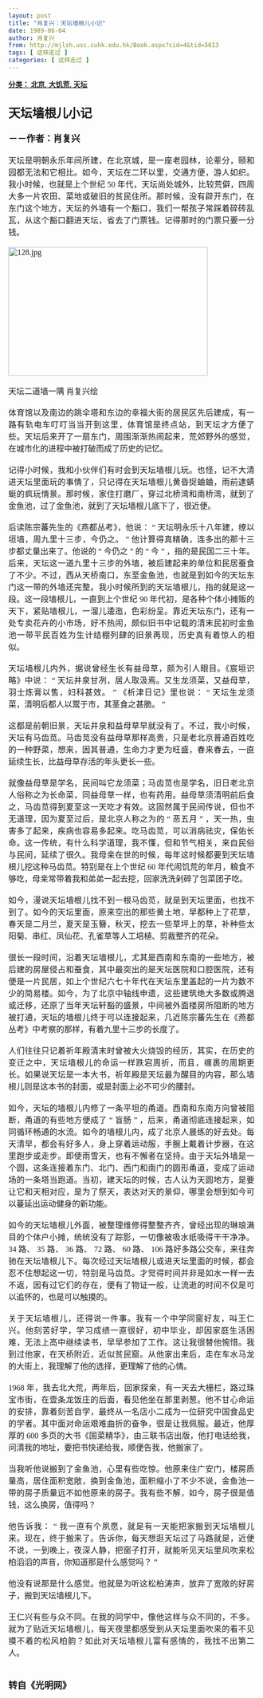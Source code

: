 ```yaml
---
layout: post
title: "肖复兴：天坛墙根儿小记"
date: 1989-06-04
author: 肖复兴
from: http://mjlsh.usc.cuhk.edu.hk/Book.aspx?cid=4&tid=5613
tags: [ 这样走过 ]
categories: [ 这样走过 ]
---
```


<div style="margin: 15px 10px 10px 0px;">
 <div>
  <span id="ctl00_ContentPlaceHolder1_chapter1_SubjectLabel" style="font-weight:bold;text-decoration:underline;">
   分类： 北京, 大饥荒, 天坛
  </span>
 </div>
 <div>
  <b>
   <font size="5">
    <br/>
   </font>
  </b>
 </div>
 <div>
  <p class="p2" style='margin: 0px; text-align: justify; font-variant-numeric: normal; font-variant-east-asian: normal; font-stretch: normal; line-height: normal; font-family: "PingFang SC";'>
   <span class="s1" style="font-kerning: none;">
    <b>
     <font size="5">
      天坛墙根儿小记
     </font>
    </b>
   </span>
  </p>
  <p class="p1" style='margin: 0px; text-align: justify; font-variant-numeric: normal; font-variant-east-asian: normal; font-stretch: normal; line-height: normal; font-family: "Trebuchet MS"; min-height: 19px;'>
   <b>
    <font size="4">
     <span class="s1" style="font-kerning: none;">
     </span>
     <br/>
    </font>
   </b>
  </p>
  <p class="p2" style='margin: 0px; text-align: justify; font-variant-numeric: normal; font-variant-east-asian: normal; font-stretch: normal; line-height: normal; font-family: "PingFang SC";'>
   <span class="s1" style="font-kerning: none;">
    <b style="">
     <font size="4">
      －－作者：肖复兴
     </font>
    </b>
   </span>
  </p>
  <p class="p1" style='margin: 0px; text-align: justify; font-variant-numeric: normal; font-variant-east-asian: normal; font-stretch: normal; font-size: 16px; line-height: normal; font-family: "Trebuchet MS"; min-height: 19px;'>
   <span class="s1" style="font-kerning: none;">
   </span>
   <br/>
  </p>
  <p class="p2" style='margin: 0px; text-align: justify; font-variant-numeric: normal; font-variant-east-asian: normal; font-stretch: normal; font-size: 16px; line-height: normal; font-family: "PingFang SC";'>
   <span class="s1" style="font-kerning: none;">
    天坛是明朝永乐年间所建，在北京城，是一座老园林，论辈分，颐和园都无法和它相比。如今，天坛在二环以里，交通方便，游人如织。我小时候，也就是上个世纪
   </span>
   <span class="s2" style='font-variant-numeric: normal; font-variant-east-asian: normal; font-stretch: normal; line-height: normal; font-family: "Trebuchet MS"; font-kerning: none;'>
    50
   </span>
   <span class="s1" style="font-kerning: none;">
    年代，天坛尚处城外，比较荒僻，四周大多一片农田、菜地或破旧的贫民住所。那时候，没有辟开东门，在东门这个地方，天坛的外墙有一个豁口，我们一帮孩子常踩着碎砖乱瓦，从这个豁口翻进天坛，省去了门票钱。记得那时的门票只要一分钱。
   </span>
  </p>
  <p class="p1" style='margin: 0px; text-align: justify; font-variant-numeric: normal; font-variant-east-asian: normal; font-stretch: normal; font-size: 16px; line-height: normal; font-family: "Trebuchet MS"; min-height: 19px;'>
   <span class="s1" style="font-kerning: none;">
   </span>
   <br/>
  </p>
  <p class="p3" style='margin: 0px; text-align: justify; font-variant-numeric: normal; font-variant-east-asian: normal; font-stretch: normal; font-size: 16px; line-height: normal; font-family: "Trebuchet MS";'>
   <span class="s1" style="font-kerning: none;">
    <img alt="128.jpg" border="0" height="258" src="/medias/contents/5613/128.jpg" width="400"/>
   </span>
  </p>
  <p class="p3" style='margin: 0px; text-align: justify; font-variant-numeric: normal; font-variant-east-asian: normal; font-stretch: normal; font-size: 16px; line-height: normal; font-family: "Trebuchet MS";'>
   <span class="s1" style="font-kerning: none;">
    <br/>
   </span>
  </p>
  <p class="p2" style='margin: 0px; text-align: justify; font-variant-numeric: normal; font-variant-east-asian: normal; font-stretch: normal; font-size: 16px; line-height: normal; font-family: "PingFang SC";'>
   <span class="s1" style="font-kerning: none;">
    天坛二道墙一隅
   </span>
   <span class="s2" style='font-variant-numeric: normal; font-variant-east-asian: normal; font-stretch: normal; line-height: normal; font-family: "Trebuchet MS"; font-kerning: none;'>
   </span>
   <span class="s1" style="font-kerning: none;">
    肖复兴绘
   </span>
  </p>
  <p class="p1" style='margin: 0px; text-align: justify; font-variant-numeric: normal; font-variant-east-asian: normal; font-stretch: normal; font-size: 16px; line-height: normal; font-family: "Trebuchet MS"; min-height: 19px;'>
   <span class="s1" style="font-kerning: none;">
   </span>
   <br/>
  </p>
  <p class="p2" style='margin: 0px; text-align: justify; font-variant-numeric: normal; font-variant-east-asian: normal; font-stretch: normal; font-size: 16px; line-height: normal; font-family: "PingFang SC";'>
   <span class="s1" style="font-kerning: none;">
    体育馆以及南边的跳伞塔和东边的幸福大街的居民区先后建成，有一路有轨电车叮叮当当开到这里，体育馆是终点站，到天坛才方便了些。天坛后来开了一扇东门，周围渐渐热闹起来，荒郊野外的感觉，在城市化的进程中被打破而成了历史的记忆。
   </span>
  </p>
  <p class="p1" style='margin: 0px; text-align: justify; font-variant-numeric: normal; font-variant-east-asian: normal; font-stretch: normal; font-size: 16px; line-height: normal; font-family: "Trebuchet MS"; min-height: 19px;'>
   <span class="s1" style="font-kerning: none;">
   </span>
   <br/>
  </p>
  <p class="p2" style='margin: 0px; text-align: justify; font-variant-numeric: normal; font-variant-east-asian: normal; font-stretch: normal; font-size: 16px; line-height: normal; font-family: "PingFang SC";'>
   <span class="s1" style="font-kerning: none;">
    记得小时候，我和小伙伴们有时会到天坛墙根儿玩。也怪，记不大清进天坛里面玩的事情了，只记得在天坛墙根儿黄昏捉蛐蛐，雨前逮蜻蜓的疯玩情景。那时候，家住打磨厂，穿过北桥湾和南桥湾，就到了金鱼池，过了金鱼池，就到了天坛墙根儿底下了，很近便。
   </span>
  </p>
  <p class="p1" style='margin: 0px; text-align: justify; font-variant-numeric: normal; font-variant-east-asian: normal; font-stretch: normal; font-size: 16px; line-height: normal; font-family: "Trebuchet MS"; min-height: 19px;'>
   <span class="s1" style="font-kerning: none;">
   </span>
   <br/>
  </p>
  <p class="p2" style='margin: 0px; text-align: justify; font-variant-numeric: normal; font-variant-east-asian: normal; font-stretch: normal; font-size: 16px; line-height: normal; font-family: "PingFang SC";'>
   <span class="s1" style="font-kerning: none;">
    后读陈宗蕃先生的《燕都丛考》，他说：
   </span>
   <span class="s2" style='font-variant-numeric: normal; font-variant-east-asian: normal; font-stretch: normal; line-height: normal; font-family: "Trebuchet MS"; font-kerning: none;'>
    “
   </span>
   <span class="s1" style="font-kerning: none;">
    天坛明永乐十八年建，缭以垣墙，周九里十三步，今仍之。
   </span>
   <span class="s2" style='font-variant-numeric: normal; font-variant-east-asian: normal; font-stretch: normal; line-height: normal; font-family: "Trebuchet MS"; font-kerning: none;'>
    ”
   </span>
   <span class="s1" style="font-kerning: none;">
    他计算得真精确，连多出的那十三步都丈量出来了。他说的
   </span>
   <span class="s2" style='font-variant-numeric: normal; font-variant-east-asian: normal; font-stretch: normal; line-height: normal; font-family: "Trebuchet MS"; font-kerning: none;'>
    “
   </span>
   <span class="s1" style="font-kerning: none;">
    今仍之
   </span>
   <span class="s2" style='font-variant-numeric: normal; font-variant-east-asian: normal; font-stretch: normal; line-height: normal; font-family: "Trebuchet MS"; font-kerning: none;'>
    ”
   </span>
   <span class="s1" style="font-kerning: none;">
    的
   </span>
   <span class="s2" style='font-variant-numeric: normal; font-variant-east-asian: normal; font-stretch: normal; line-height: normal; font-family: "Trebuchet MS"; font-kerning: none;'>
    “
   </span>
   <span class="s1" style="font-kerning: none;">
    今
   </span>
   <span class="s2" style='font-variant-numeric: normal; font-variant-east-asian: normal; font-stretch: normal; line-height: normal; font-family: "Trebuchet MS"; font-kerning: none;'>
    ”
   </span>
   <span class="s1" style="font-kerning: none;">
    ，指的是民国二三十年。后来，天坛这一道九里十三步的外墙，被后建起来的单位和民居蚕食了不少。不过，西从天桥南口，东至金鱼池，也就是到如今的天坛东门这一带的外墙还完整。我小时候所到的天坛墙根儿，指的就是这一段。这一段墙根儿，一直到上个世纪
   </span>
   <span class="s2" style='font-variant-numeric: normal; font-variant-east-asian: normal; font-stretch: normal; line-height: normal; font-family: "Trebuchet MS"; font-kerning: none;'>
    90
   </span>
   <span class="s1" style="font-kerning: none;">
    年代初，是各种个体小摊贩的天下，紧贴墙根儿，一溜儿逶迤，色彩纷呈。靠近天坛东门，还有一处专卖花卉的小市场，好不热闹，颇似旧书中记载的清末民初时金鱼池一带平民百姓为生计结棚列肆的旧景再现，历史真有着惊人的相似。
   </span>
  </p>
  <p class="p1" style='margin: 0px; text-align: justify; font-variant-numeric: normal; font-variant-east-asian: normal; font-stretch: normal; font-size: 16px; line-height: normal; font-family: "Trebuchet MS"; min-height: 19px;'>
   <span class="s1" style="font-kerning: none;">
   </span>
   <br/>
  </p>
  <p class="p2" style='margin: 0px; text-align: justify; font-variant-numeric: normal; font-variant-east-asian: normal; font-stretch: normal; font-size: 16px; line-height: normal; font-family: "PingFang SC";'>
   <span class="s1" style="font-kerning: none;">
    天坛墙根儿内外，据说曾经生长有益母草，颇为引人眼目。《宸垣识略》中说：
   </span>
   <span class="s2" style='font-variant-numeric: normal; font-variant-east-asian: normal; font-stretch: normal; line-height: normal; font-family: "Trebuchet MS"; font-kerning: none;'>
    “
   </span>
   <span class="s1" style="font-kerning: none;">
    天坛井泉甘冽，居人取汲焉。又生龙须菜，又益母草，羽士炼膏以售，妇科甚效。
   </span>
   <span class="s2" style='font-variant-numeric: normal; font-variant-east-asian: normal; font-stretch: normal; line-height: normal; font-family: "Trebuchet MS"; font-kerning: none;'>
    ”
   </span>
   <span class="s1" style="font-kerning: none;">
    《析津日记》里也说：
   </span>
   <span class="s2" style='font-variant-numeric: normal; font-variant-east-asian: normal; font-stretch: normal; line-height: normal; font-family: "Trebuchet MS"; font-kerning: none;'>
    “
   </span>
   <span class="s1" style="font-kerning: none;">
    天坛生龙须菜，清明后都人以鬻于市，其茎食之甚脆。
   </span>
   <span class="s2" style='font-variant-numeric: normal; font-variant-east-asian: normal; font-stretch: normal; line-height: normal; font-family: "Trebuchet MS"; font-kerning: none;'>
    ”
   </span>
  </p>
  <p class="p1" style='margin: 0px; text-align: justify; font-variant-numeric: normal; font-variant-east-asian: normal; font-stretch: normal; font-size: 16px; line-height: normal; font-family: "Trebuchet MS"; min-height: 19px;'>
   <span class="s1" style="font-kerning: none;">
   </span>
   <br/>
  </p>
  <p class="p2" style='margin: 0px; text-align: justify; font-variant-numeric: normal; font-variant-east-asian: normal; font-stretch: normal; font-size: 16px; line-height: normal; font-family: "PingFang SC";'>
   <span class="s1" style="font-kerning: none;">
    这都是前朝旧景，天坛井泉和益母草早就没有了。不过，我小时候，天坛有马齿苋。马齿苋没有益母草那样高贵，只是老北京普通百姓吃的一种野菜，想来，因其普通，生命力才更为旺盛，春来春去，一直延续生长，比益母草存活的年头更长一些。
   </span>
  </p>
  <p class="p1" style='margin: 0px; text-align: justify; font-variant-numeric: normal; font-variant-east-asian: normal; font-stretch: normal; font-size: 16px; line-height: normal; font-family: "Trebuchet MS"; min-height: 19px;'>
   <span class="s1" style="font-kerning: none;">
   </span>
   <br/>
  </p>
  <p class="p2" style='margin: 0px; text-align: justify; font-variant-numeric: normal; font-variant-east-asian: normal; font-stretch: normal; font-size: 16px; line-height: normal; font-family: "PingFang SC";'>
   <span class="s1" style="font-kerning: none;">
    就像益母草是学名，民间叫它龙须菜；马齿苋也是学名，旧日老北京人俗称之为长命菜，同益母草一样，也有药用。益母草须清明前后食之，马齿苋得到夏至这一天吃才有效。这固然属于民间传说，但也不无道理，因为夏至过后，是北京人称之为的
   </span>
   <span class="s2" style='font-variant-numeric: normal; font-variant-east-asian: normal; font-stretch: normal; line-height: normal; font-family: "Trebuchet MS"; font-kerning: none;'>
    “
   </span>
   <span class="s1" style="font-kerning: none;">
    恶五月
   </span>
   <span class="s2" style='font-variant-numeric: normal; font-variant-east-asian: normal; font-stretch: normal; line-height: normal; font-family: "Trebuchet MS"; font-kerning: none;'>
    ”
   </span>
   <span class="s1" style="font-kerning: none;">
    ，天一热，虫害多了起来，疾病也容易多起来。吃马齿苋，可以消病祛灾，保佑长命。这一传统，有什么科学道理，我不懂，但和节气相关，来自民俗与民间，延续了很久。我母亲在世的时候，每年这时候都要到天坛墙根儿挖这种马齿苋。特别是在上个世纪
   </span>
   <span class="s2" style='font-variant-numeric: normal; font-variant-east-asian: normal; font-stretch: normal; line-height: normal; font-family: "Trebuchet MS"; font-kerning: none;'>
    60
   </span>
   <span class="s1" style="font-kerning: none;">
    年代闹饥荒的年月，粮食不够吃，母亲常带着我和弟弟一起去挖，回家洗洗剁碎了包菜团子吃。
   </span>
  </p>
  <p class="p1" style='margin: 0px; text-align: justify; font-variant-numeric: normal; font-variant-east-asian: normal; font-stretch: normal; font-size: 16px; line-height: normal; font-family: "Trebuchet MS"; min-height: 19px;'>
   <span class="s1" style="font-kerning: none;">
   </span>
   <br/>
  </p>
  <p class="p2" style='margin: 0px; text-align: justify; font-variant-numeric: normal; font-variant-east-asian: normal; font-stretch: normal; font-size: 16px; line-height: normal; font-family: "PingFang SC";'>
   <span class="s1" style="font-kerning: none;">
    如今，漫说天坛墙根儿找不到一根马齿苋，就是到天坛里面，也找不到了。如今的天坛里面，原来空出的那些黄土地，早都种上了花草，春天是二月兰，夏天是玉簪，秋天，挖去一些草坪上的草，补种些太阳菊、串红、凤仙花、孔雀草等人工培植、剪裁整齐的花朵。
   </span>
  </p>
  <p class="p1" style='margin: 0px; text-align: justify; font-variant-numeric: normal; font-variant-east-asian: normal; font-stretch: normal; font-size: 16px; line-height: normal; font-family: "Trebuchet MS"; min-height: 19px;'>
   <span class="s1" style="font-kerning: none;">
   </span>
   <br/>
  </p>
  <p class="p2" style='margin: 0px; text-align: justify; font-variant-numeric: normal; font-variant-east-asian: normal; font-stretch: normal; font-size: 16px; line-height: normal; font-family: "PingFang SC";'>
   <span class="s1" style="font-kerning: none;">
    很长一段时间，沿着天坛墙根儿，尤其是西南和东南的一些地方，被后建的房屋侵占和蚕食，其中最突出的是天坛医院和口腔医院，还有便是一片民居，如上个世纪六七十年代在天坛东里盖起的一片为数不少的简易楼。如今，为了北京中轴线申遗，这些建筑绝大多数或腾退或迁移，还原了当年天坛轩豁的盛景，中间被外面楼房所阻断的地方被打通，天坛的墙根儿终于可以连接起来，几近陈宗蕃先生在《燕都丛考》中考察的那样，有着九里十三步的长度了。
   </span>
  </p>
  <p class="p1" style='margin: 0px; text-align: justify; font-variant-numeric: normal; font-variant-east-asian: normal; font-stretch: normal; font-size: 16px; line-height: normal; font-family: "Trebuchet MS"; min-height: 19px;'>
   <span class="s1" style="font-kerning: none;">
   </span>
   <br/>
  </p>
  <p class="p2" style='margin: 0px; text-align: justify; font-variant-numeric: normal; font-variant-east-asian: normal; font-stretch: normal; font-size: 16px; line-height: normal; font-family: "PingFang SC";'>
   <span class="s1" style="font-kerning: none;">
    人们往往只记着祈年殿清末时曾被大火烧毁的经历，其实，在历史的变迁之中，天坛墙根儿的命运一样跌宕周折，而且，缠裹的周期更长。如果说天坛是一本大书，祈年殿是天坛最为醒目的内容，那么墙根儿则是这本书的封面，或是封面上必不可少的腰封。
   </span>
  </p>
  <p class="p1" style='margin: 0px; text-align: justify; font-variant-numeric: normal; font-variant-east-asian: normal; font-stretch: normal; font-size: 16px; line-height: normal; font-family: "Trebuchet MS"; min-height: 19px;'>
   <span class="s1" style="font-kerning: none;">
   </span>
   <br/>
  </p>
  <p class="p2" style='margin: 0px; text-align: justify; font-variant-numeric: normal; font-variant-east-asian: normal; font-stretch: normal; font-size: 16px; line-height: normal; font-family: "PingFang SC";'>
   <span class="s1" style="font-kerning: none;">
    如今，天坛的墙根儿内修了一条平坦的甬道。西南和东南方向曾被阻断，甬道的有些地方便成了
   </span>
   <span class="s2" style='font-variant-numeric: normal; font-variant-east-asian: normal; font-stretch: normal; line-height: normal; font-family: "Trebuchet MS"; font-kerning: none;'>
    “
   </span>
   <span class="s1" style="font-kerning: none;">
    盲肠
   </span>
   <span class="s2" style='font-variant-numeric: normal; font-variant-east-asian: normal; font-stretch: normal; line-height: normal; font-family: "Trebuchet MS"; font-kerning: none;'>
    ”
   </span>
   <span class="s1" style="font-kerning: none;">
    ，后来，甬道彻底连接起来，如同循环畅通的水流。如今的墙根儿内，成了北京人晨练的好去处。每天清早，都会有好多人，身上穿着运动服，手腕上戴着计步器，在这里跑步或走步。即使雨雪天，也有不懈者在坚持。由于天坛外墙是一个圆，这条连接着东门、北门、西门和南门的圆形甬道，变成了运动场的一条塔当跑道。当初，建天坛的时候，古人认为天圆地方，是要让它和天相对应，是为了祭天，表达对天的景仰，哪里会想到如今可以蔓延出运动健身的新功能。
   </span>
  </p>
  <p class="p1" style='margin: 0px; text-align: justify; font-variant-numeric: normal; font-variant-east-asian: normal; font-stretch: normal; font-size: 16px; line-height: normal; font-family: "Trebuchet MS"; min-height: 19px;'>
   <span class="s1" style="font-kerning: none;">
   </span>
   <br/>
  </p>
  <p class="p2" style='margin: 0px; text-align: justify; font-variant-numeric: normal; font-variant-east-asian: normal; font-stretch: normal; font-size: 16px; line-height: normal; font-family: "PingFang SC";'>
   <span class="s1" style="font-kerning: none;">
    如今的天坛墙根儿外面，被整理维修得整整齐齐，曾经出现的琳琅满目的个体户小摊，统统没有了踪影，一切像被吸水纸吸得干干净净。
   </span>
   <span class="s2" style='font-variant-numeric: normal; font-variant-east-asian: normal; font-stretch: normal; line-height: normal; font-family: "Trebuchet MS"; font-kerning: none;'>
    34
   </span>
   <span class="s1" style="font-kerning: none;">
    路、
   </span>
   <span class="s2" style='font-variant-numeric: normal; font-variant-east-asian: normal; font-stretch: normal; line-height: normal; font-family: "Trebuchet MS"; font-kerning: none;'>
    35
   </span>
   <span class="s1" style="font-kerning: none;">
    路、
   </span>
   <span class="s2" style='font-variant-numeric: normal; font-variant-east-asian: normal; font-stretch: normal; line-height: normal; font-family: "Trebuchet MS"; font-kerning: none;'>
    36
   </span>
   <span class="s1" style="font-kerning: none;">
    路、
   </span>
   <span class="s2" style='font-variant-numeric: normal; font-variant-east-asian: normal; font-stretch: normal; line-height: normal; font-family: "Trebuchet MS"; font-kerning: none;'>
    72
   </span>
   <span class="s1" style="font-kerning: none;">
    路、
   </span>
   <span class="s2" style='font-variant-numeric: normal; font-variant-east-asian: normal; font-stretch: normal; line-height: normal; font-family: "Trebuchet MS"; font-kerning: none;'>
    60
   </span>
   <span class="s1" style="font-kerning: none;">
    路、
   </span>
   <span class="s2" style='font-variant-numeric: normal; font-variant-east-asian: normal; font-stretch: normal; line-height: normal; font-family: "Trebuchet MS"; font-kerning: none;'>
    106
   </span>
   <span class="s1" style="font-kerning: none;">
    路好多路公交车，来往奔驰在天坛墙根儿下。每次经过天坛墙根儿或进天坛里面的时候，都会忍不住想起这一切，特别是马齿苋。才觉得时间并非是如水一样一去不返，因有过它们的存在，便有了物证一般，让流逝的时间不仅是可以追怀的，也是可以触摸的。
   </span>
  </p>
  <p class="p1" style='margin: 0px; text-align: justify; font-variant-numeric: normal; font-variant-east-asian: normal; font-stretch: normal; font-size: 16px; line-height: normal; font-family: "Trebuchet MS"; min-height: 19px;'>
   <span class="s1" style="font-kerning: none;">
   </span>
   <br/>
  </p>
  <p class="p2" style='margin: 0px; text-align: justify; font-variant-numeric: normal; font-variant-east-asian: normal; font-stretch: normal; font-size: 16px; line-height: normal; font-family: "PingFang SC";'>
   <span class="s1" style="font-kerning: none;">
    关于天坛墙根儿，还得说一件事。我有一个中学同窗好友，叫王仁兴。他刻苦好学，学习成绩一直很好，初中毕业，却因家庭生活困难，无法上高中继续读书，早早参加了工作。这让我很替他惋惜。我到过他家，在天桥附近，近似贫民窟。从他家出来后，走在车水马龙的大街上，我理解了他的选择，更理解了他的心情。
   </span>
  </p>
  <p class="p1" style='margin: 0px; text-align: justify; font-variant-numeric: normal; font-variant-east-asian: normal; font-stretch: normal; font-size: 16px; line-height: normal; font-family: "Trebuchet MS"; min-height: 19px;'>
   <span class="s1" style="font-kerning: none;">
   </span>
   <br/>
  </p>
  <p class="p2" style='margin: 0px; text-align: justify; font-variant-numeric: normal; font-variant-east-asian: normal; font-stretch: normal; font-size: 16px; line-height: normal; font-family: "PingFang SC";'>
   <span class="s2" style='font-variant-numeric: normal; font-variant-east-asian: normal; font-stretch: normal; line-height: normal; font-family: "Trebuchet MS"; font-kerning: none;'>
    1968
   </span>
   <span class="s1" style="font-kerning: none;">
    年，我去北大荒，两年后，回家探亲，有一天去大栅栏，路过珠宝市街，在壹条龙饭庄的后面，看见他坐在那里剥葱。他不甘心命运的安排，靠着刻苦自学，最终从一名店小二成为一位研究中国食品史的学者。其中面对命运艰难曲折的奋争，很是让我佩服。最近，他厚厚的
   </span>
   <span class="s2" style='font-variant-numeric: normal; font-variant-east-asian: normal; font-stretch: normal; line-height: normal; font-family: "Trebuchet MS"; font-kerning: none;'>
    600
   </span>
   <span class="s1" style="font-kerning: none;">
    多页的大书《国菜精华》，由三联书店出版，他打电话给我，问清我的地址，要把书快递给我，顺便告我，他搬家了。
   </span>
  </p>
  <p class="p1" style='margin: 0px; text-align: justify; font-variant-numeric: normal; font-variant-east-asian: normal; font-stretch: normal; font-size: 16px; line-height: normal; font-family: "Trebuchet MS"; min-height: 19px;'>
   <span class="s1" style="font-kerning: none;">
   </span>
   <br/>
  </p>
  <p class="p2" style='margin: 0px; text-align: justify; font-variant-numeric: normal; font-variant-east-asian: normal; font-stretch: normal; font-size: 16px; line-height: normal; font-family: "PingFang SC";'>
   <span class="s1" style="font-kerning: none;">
    当我听他说搬到了金鱼池，心里有些吃惊。他原来住广安门，楼房质量高，居住面积宽敞，换到金鱼池，面积缩小了不少不说，金鱼池一带的房子质量远不如他原来的房子。我有些不解，如今，房子很是值钱，这么换房，值得吗？
   </span>
  </p>
  <p class="p1" style='margin: 0px; text-align: justify; font-variant-numeric: normal; font-variant-east-asian: normal; font-stretch: normal; font-size: 16px; line-height: normal; font-family: "Trebuchet MS"; min-height: 19px;'>
   <span class="s1" style="font-kerning: none;">
   </span>
   <br/>
  </p>
  <p class="p2" style='margin: 0px; text-align: justify; font-variant-numeric: normal; font-variant-east-asian: normal; font-stretch: normal; font-size: 16px; line-height: normal; font-family: "PingFang SC";'>
   <span class="s1" style="font-kerning: none;">
    他告诉我：
   </span>
   <span class="s2" style='font-variant-numeric: normal; font-variant-east-asian: normal; font-stretch: normal; line-height: normal; font-family: "Trebuchet MS"; font-kerning: none;'>
    “
   </span>
   <span class="s1" style="font-kerning: none;">
    我一直有个夙愿，就是有一天能把家搬到天坛墙根儿来。现在，终于搬来了。告诉你，每天想逛天坛过了马路就是，近便不说，一到晚上，夜深人静，把窗子打开，就能听见天坛里风吹来松柏滔滔的声音，你知道那是什么感觉吗？
   </span>
   <span class="s2" style='font-variant-numeric: normal; font-variant-east-asian: normal; font-stretch: normal; line-height: normal; font-family: "Trebuchet MS"; font-kerning: none;'>
    ”
   </span>
  </p>
  <p class="p1" style='margin: 0px; text-align: justify; font-variant-numeric: normal; font-variant-east-asian: normal; font-stretch: normal; font-size: 16px; line-height: normal; font-family: "Trebuchet MS"; min-height: 19px;'>
   <span class="s1" style="font-kerning: none;">
   </span>
   <br/>
  </p>
  <p class="p2" style='margin: 0px; text-align: justify; font-variant-numeric: normal; font-variant-east-asian: normal; font-stretch: normal; font-size: 16px; line-height: normal; font-family: "PingFang SC";'>
   <span class="s1" style="font-kerning: none;">
    他没有说那是什么感觉。他就是为听这松柏涛声，放弃了宽敞的好房子，搬到天坛墙根儿下。
   </span>
  </p>
  <p class="p1" style='margin: 0px; text-align: justify; font-variant-numeric: normal; font-variant-east-asian: normal; font-stretch: normal; font-size: 16px; line-height: normal; font-family: "Trebuchet MS"; min-height: 19px;'>
   <span class="s1" style="font-kerning: none;">
   </span>
   <br/>
  </p>
  <p class="p2" style='margin: 0px; text-align: justify; font-variant-numeric: normal; font-variant-east-asian: normal; font-stretch: normal; font-size: 16px; line-height: normal; font-family: "PingFang SC";'>
   <span class="s1" style="font-kerning: none;">
    王仁兴有些与众不同。在我的同学中，像他这样与众不同的，不多。就为了贴近天坛墙根儿，每天夜里都感受到从天坛里面吹来的看不见摸不着的松风柏韵？如此对天坛墙根儿富有感情的，我找不出第二人。
   </span>
  </p>
  <p class="p1" style='margin: 0px; text-align: justify; font-variant-numeric: normal; font-variant-east-asian: normal; font-stretch: normal; font-size: 16px; line-height: normal; font-family: "Trebuchet MS"; min-height: 19px;'>
   <span class="s1" style="font-kerning: none;">
   </span>
   <br/>
  </p>
  <p class="p1" style='margin: 0px; text-align: justify; font-variant-numeric: normal; font-variant-east-asian: normal; font-stretch: normal; line-height: normal; font-family: "Trebuchet MS"; min-height: 19px;'>
   <b style="">
    <font size="4">
     <span class="s1" style="font-kerning: none;">
     </span>
     <br/>
    </font>
   </b>
  </p>
  <p class="p2" style='margin: 0px; text-align: justify; font-variant-numeric: normal; font-variant-east-asian: normal; font-stretch: normal; line-height: normal; font-family: "PingFang SC";'>
   <span class="s1" style="font-kerning: none;">
    <b style="">
     <font size="4">
      转自《光明网》
     </font>
    </b>
   </span>
  </p>
 </div>
</div>

